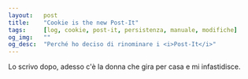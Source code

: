 ```yaml
---
layout:   post
title:    "Cookie is the new Post-It"
tags:     [log, cookie, post-it, persistenza, manuale, modifiche]
og_img:   ""
og_desc:  "Perché ho deciso di rinominare i <i>Post-It</i>"
---
```


Lo scrivo dopo, adesso c'è la donna che gira per casa e mi infastidisce.
